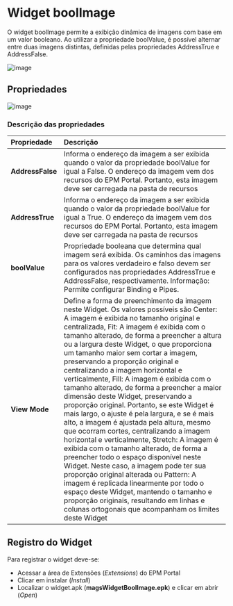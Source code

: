 # Widget boolImage

O widget boolImage permite a exibição dinâmica de imagens com base em um valor booleano. Ao utilizar a propriedade boolValue, é possível alternar entre duas imagens distintas, definidas pelas propriedades AddressTrue e AddressFalse.

![image](https://github.com/user-attachments/assets/ecc1b916-690a-411f-9f95-79e78425286f)

## Propriedades

![image](https://github.com/user-attachments/assets/f5c94e86-dad5-4676-bb6f-c00bd9e4235c)

### Descrição das propriedades

| **Propriedade** | **Descrição** |
| :------- | :------ |
| **AddressFalse**  | Informa o endereço da imagem a ser exibida quando o valor da propriedade boolValue for igual a False. O endereço da imagem vem dos recursos do EPM Portal. Portanto, esta imagem deve ser carregada na pasta de recursos  | 
| **AddressTrue**  | Informa o endereço da imagem a ser exibida quando o valor da propriedade boolValue for igual a True. O endereço da imagem vem dos recursos do EPM Portal. Portanto, esta imagem deve ser carregada na pasta de recursos |
| **boolValue**  | Propriedade booleana que determina qual imagem será exibida. Os caminhos das imagens para os valores verdadeiro e falso devem ser configurados nas propriedades AddressTrue e AddressFalse, respectivamente. Informação: Permite configurar Binding e Pipes.  | 
| **View Mode** | Define a forma de preenchimento da imagem neste Widget. Os valores possíveis são Center: A imagem é exibida no tamanho original e centralizada, Fit: A imagem é exibida com o tamanho alterado, de forma a preencher a altura ou a largura deste Widget, o que proporciona um tamanho maior sem cortar a imagem, preservando a proporção original e centralizando a imagem horizontal e verticalmente, Fill: A imagem é exibida com o tamanho alterado, de forma a preencher a maior dimensão deste Widget, preservando a proporção original. Portanto, se este Widget é mais largo, o ajuste é pela largura, e se é mais alto, a imagem é ajustada pela altura, mesmo que ocorram cortes, centralizando a imagem horizontal e verticalmente, Stretch: A imagem é exibida com o tamanho alterado, de forma a preencher todo o espaço disponível neste Widget. Neste caso, a imagem pode ter sua proporção original alterada ou Pattern: A imagem é replicada linearmente por todo o espaço deste Widget, mantendo o tamanho e proporção originais, resultando em linhas e colunas ortogonais que acompanham os limites deste Widget  |

## Registro do Widget

Para registrar o widget deve-se:
- Acessar a área de Extensões (*Extensions*) do EPM Portal
- Clicar em instalar (*Install*)
- Localizar o widget.apk (**magsWidgetBoolImage.epk**) e clicar em abrir (*Open*)
